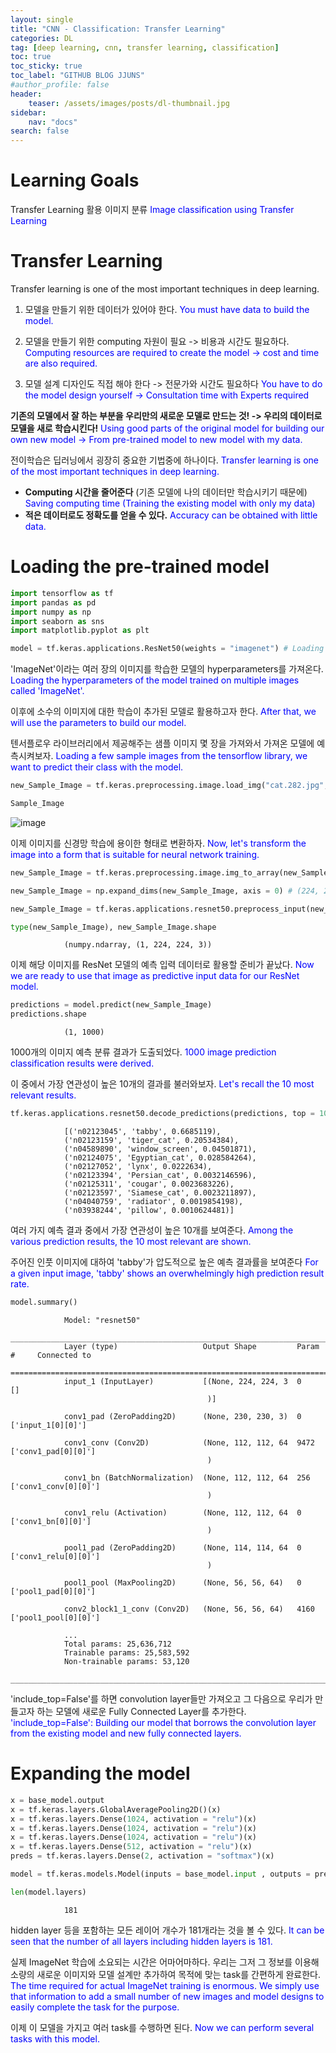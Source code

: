```yaml
---
layout: single
title: "CNN - Classification: Transfer Learning"
categories: DL
tag: [deep learning, cnn, transfer learning, classification]
toc: true
toc_sticky: true
toc_label: "GITHUB BLOG JJUNS"
#author_profile: false
header:
    teaser: /assets/images/posts/dl-thumbnail.jpg
sidebar:
    nav: "docs"
search: false
---
```


# Learning Goals
Transfer Learning 활용 이미지 분류 <span style="color: blue"> Image classification using Transfer Learning </span>

# Transfer Learning
Transfer learning is one of the most important techniques in deep learning.

1) 모델을 만들기 위한 데이터가 있어야 한다. <span style="color: blue"> You must have data to build the model. </span>

2) 모델을 만들기 위한 computing 자원이 필요 -> 비용과 시간도 필요하다. <span style="color: blue"> Computing resources are required to create the model -> cost and time are also required. </span>

3) 모델 설계 디자인도 직접 해야 한다 -> 전문가와 시간도 필요하다 <span style="color: blue"> You have to do the model design yourself -> Consultation time with Experts required </span>

**기존의 모델에서 잘 하는 부분을 우리만의 새로운 모델로 만드는 것! -> 우리의 데이터로 모델을 새로 학습시킨다!** <span style="color: blue"> Using good parts of the original model for building our own new model -> From pre-trained model to new model with my data. </span>

전이학습은 딥러닝에서 굉장히 중요한 기법중에 하나이다. <span style="color: blue"> Transfer learning is one of the most important techniques in deep learning. </span>
- **Computing 시간을 줄어준다** (기존 모델에 나의 데이터만 학습시키기 때문에) <span style="color: blue"> Saving computing time (Training the existing model with only my data) </span>
- **적은 데이터로도 정확도를 얻을 수 있다.** <span style="color: blue"> Accuracy can be obtained with little data. </span>

# Loading the pre-trained model

<!-- 
**[Notice]** [Download Dataset (Kaggle)](https://www.kaggle.com/datasets/zalando-research/fashionmnist)
{: .notice--danger} -->


```python
import tensorflow as tf
import pandas as pd
import numpy as np
import seaborn as sns
import matplotlib.pyplot as plt

model = tf.keras.applications.ResNet50(weights = "imagenet") # Loading the other model
```

'ImageNet'이라는 여러 장의 이미지를 학습한 모델의 hyperparameters를 가져온다. <span style="color: blue"> Loading the hyperparameters of the model trained on multiple images called 'ImageNet'.</span>

이후에 소수의 이미지에 대한 학습이 추가된 모델로 활용하고자 한다. <span style="color: blue"> After that, we will use the parameters to build our model. </span>

텐서플로우 라이브러리에서 제공해주는 샘플 이미지 몇 장을 가져와서 가져온 모델에 예측시켜보자. <span style="color: blue"> Loading a few sample images from the tensorflow library, we want to predict their class with the model. </span>

```python
new_Sample_Image = tf.keras.preprocessing.image.load_img("cat.282.jpg", target_size = (224, 224))

Sample_Image
```

![image](https://user-images.githubusercontent.com/39285147/182647167-5a62b1a2-895f-4b06-b17c-8df85a80f855.png)



이제 이미지를 신경망 학습에 용이한 형태로 변환하자. <span style="color: blue"> Now, let's transform the image into a form that is suitable for neural network training.</span>

```python
new_Sample_Image = tf.keras.preprocessing.image.img_to_array(new_Sample_Image) # converting to ndarray

new_Sample_Image = np.expand_dims(new_Sample_Image, axis = 0) # (224, 224, 3) --> (1, 224, 224, 3)

new_Sample_Image = tf.keras.applications.resnet50.preprocess_input(new_Sample_Image) # converting to a form that is suitable for resnet

type(new_Sample_Image), new_Sample_Image.shape
```

                (numpy.ndarray, (1, 224, 224, 3))


이제 해당 이미지를 ResNet 모델의 예측 입력 데이터로 활용할 준비가 끝났다. <span style="color: blue"> Now we are ready to use that image as predictive input data for our ResNet model. </span>


```python
predictions = model.predict(new_Sample_Image)
predictions.shape
```


                (1, 1000)


1000개의 이미지 예측 분류 결과가 도출되었다. <span style="color: blue"> 1000 image prediction classification results were derived. </span>

이 중에서 가장 연관성이 높은 10개의 결과를 불러와보자. <span style="color: blue"> Let's recall the 10 most relevant results. </span>


```python
tf.keras.applications.resnet50.decode_predictions(predictions, top = 10)[0]
```


                [('n02123045', 'tabby', 0.6685119),
                ('n02123159', 'tiger_cat', 0.20534384),
                ('n04589890', 'window_screen', 0.04501871),
                ('n02124075', 'Egyptian_cat', 0.028584264),
                ('n02127052', 'lynx', 0.0222634),
                ('n02123394', 'Persian_cat', 0.0032146596),
                ('n02125311', 'cougar', 0.0023683226),
                ('n02123597', 'Siamese_cat', 0.0023211897),
                ('n04040759', 'radiator', 0.0019854198),
                ('n03938244', 'pillow', 0.0010624481)]

                

여러 가지 예측 결과 중에서 가장 연관성이 높은 10개를 보여준다. <span style="color: blue"> Among the various prediction results, the 10 most relevant are shown. </span>

주어진 인풋 이미지에 대하여 'tabby'가 압도적으로 높은 예측 결과률을 보여준다 <span style="color: blue"> For a given input image, 'tabby' shows an overwhelmingly high prediction result rate. </span>

```python
model.summary()
```

                Model: "resnet50"
                __________________________________________________________________________________________________
                Layer (type)                   Output Shape         Param #     Connected to                     
                ==================================================================================================
                input_1 (InputLayer)           [(None, 224, 224, 3  0           []                               
                                                )]                                                                
                                                                                                                
                conv1_pad (ZeroPadding2D)      (None, 230, 230, 3)  0           ['input_1[0][0]']                
                                                                                                                
                conv1_conv (Conv2D)            (None, 112, 112, 64  9472        ['conv1_pad[0][0]']              
                                                )                                                                 
                                                                                                                
                conv1_bn (BatchNormalization)  (None, 112, 112, 64  256         ['conv1_conv[0][0]']             
                                                )                                                                 
                                                                                                                
                conv1_relu (Activation)        (None, 112, 112, 64  0           ['conv1_bn[0][0]']               
                                                )                                                                 
                                                                                                                
                pool1_pad (ZeroPadding2D)      (None, 114, 114, 64  0           ['conv1_relu[0][0]']             
                                                )                                                                 
                                                                                                                
                pool1_pool (MaxPooling2D)      (None, 56, 56, 64)   0           ['pool1_pad[0][0]']              
                                                                                                                
                conv2_block1_1_conv (Conv2D)   (None, 56, 56, 64)   4160        ['pool1_pool[0][0]']             
                                                                                                                
                ...
                Total params: 25,636,712
                Trainable params: 25,583,592
                Non-trainable params: 53,120
                __________________________________________________________________________________________________



'include_top=False'를 하면 convolution layer들만 가져오고 그 다음으로 우리가 만들고자 하는 모델에 새로운 Fully Connected Layer를 추가한다. <span style="color: blue"> 'include_top=False': Building our model that borrows the convolution layer from the existing model and new fully connected layers. </span>


# Expanding the model

```python
x = base_model.output
x = tf.keras.layers.GlobalAveragePooling2D()(x)
x = tf.keras.layers.Dense(1024, activation = "relu")(x)
x = tf.keras.layers.Dense(1024, activation = "relu")(x)
x = tf.keras.layers.Dense(1024, activation = "relu")(x)
x = tf.keras.layers.Dense(512, activation = "relu")(x)
preds = tf.keras.layers.Dense(2, activation = "softmax")(x)

model = tf.keras.models.Model(inputs = base_model.input , outputs = preds)
```


```python
len(model.layers)
```


                181


hidden layer 등을 포함하는 모든 레이어 개수가 181개라는 것을 볼 수 있다. <span style="color: blue"> It can be seen that the number of all layers including hidden layers is 181. </span>

실제 ImageNet 학습에 소요되는 시간은 어마어마하다. 우리는 그저 그 정보를 이용해 소량의 새로운 이미지와 모델 설계만 추가하여 목적에 맞는 task를 간편하게 완료한다. <span style="color: blue"> The time required for actual ImageNet training is enormous. We simply use that information to add a small number of new images and model designs to easily complete the task for the purpose. </span>


이제 이 모델을 가지고 여러 task를 수행하면 된다. <span style="color: blue"> Now we can perform several tasks with this model. </span>

